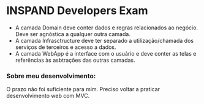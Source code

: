 ﻿# INSPAND Developers Exam 

- A camada Domain deve conter dados e regras relacionados ao negócio. Deve ser agnóstica a qualquer outra camada.
- A camada Infrasctructure deve ter separado a utilização/chamada dos serviços de terceiros e acesso a dados.
- A camada WebApp é a interface com o usuário e deve conter as telas e referências às asbtrações das outras camadas.

### Sobre meu desenvolvimento:
O prazo não foi suficiente para mim. Preciso voltar a praticar desenvolvimento web com MVC.